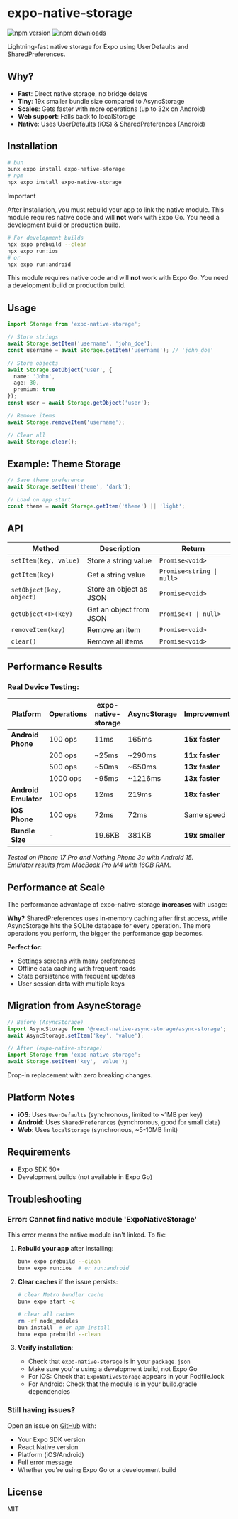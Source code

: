 # expo-native-storage

[![npm version](https://badge.fury.io/js/expo-native-storage.svg)](https://badge.fury.io/js/expo-native-storage)
[![npm downloads](https://img.shields.io/npm/dm/expo-native-storage.svg)](https://npmjs.org/package/expo-native-storage)

Lightning-fast native storage for Expo using UserDefaults and SharedPreferences.

## Why?

- **Fast**: Direct native storage, no bridge delays
- **Tiny**: 19x smaller bundle size compared to AsyncStorage
- **Scales**: Gets faster with more operations (up to 32x on Android)
- **Web support**: Falls back to localStorage  
- **Native**: Uses UserDefaults (iOS) & SharedPreferences (Android)

## Installation

```bash
# bun
bunx expo install expo-native-storage
# npm
npx expo install expo-native-storage
```

> [!IMPORTANT]
> After installation, you must rebuild your app to link the native module. This module requires native code and will **not** work with Expo Go. You need a development build or production build.

```bash
# For development builds
npx expo prebuild --clean
npx expo run:ios
# or
npx expo run:android
```

This module requires native code and will **not** work with Expo Go. You need a development build or production build.

## Usage

```typescript
import Storage from 'expo-native-storage';

// Store strings
await Storage.setItem('username', 'john_doe');
const username = await Storage.getItem('username'); // 'john_doe'

// Store objects
await Storage.setObject('user', { 
  name: 'John', 
  age: 30,
  premium: true 
});
const user = await Storage.getObject('user');

// Remove items
await Storage.removeItem('username');

// Clear all
await Storage.clear();
```

## Example: Theme Storage

```typescript
// Save theme preference
await Storage.setItem('theme', 'dark');

// Load on app start
const theme = await Storage.getItem('theme') || 'light';
```

## API

| Method | Description | Return |
|--------|-------------|---------|
| `setItem(key, value)` | Store a string value | `Promise<void>` |
| `getItem(key)` | Get a string value | `Promise<string \| null>` |
| `setObject(key, object)` | Store an object as JSON | `Promise<void>` |
| `getObject<T>(key)` | Get an object from JSON | `Promise<T \| null>` |
| `removeItem(key)` | Remove an item | `Promise<void>` |
| `clear()` | Remove all items | `Promise<void>` |

## Performance Results

### Real Device Testing:

| Platform | Operations | expo-native-storage | AsyncStorage | Improvement |
|----------|------------|-------------------|--------------|-------------|
| **Android Phone** | 100 ops | 11ms | 165ms | **15x faster** |
| | 200 ops | ~25ms | ~290ms | **11x faster** |
| | 500 ops | ~50ms | ~650ms | **13x faster** |
| | 1000 ops | ~95ms | ~1216ms | **13x faster** |
| **Android Emulator** | 100 ops | 12ms | 219ms | **18x faster** |
| **iOS Phone** | 100 ops | 72ms | 72ms | Same speed |
| **Bundle Size** | - | 19.6KB | 381KB | **19x smaller** |

*Tested on iPhone 17 Pro and Nothing Phone 3a with Android 15.*  
*Emulator results from MacBook Pro M4 with 16GB RAM.*

## Performance at Scale

The performance advantage of expo-native-storage **increases** with usage:

**Why?** SharedPreferences uses in-memory caching after first access, while AsyncStorage hits the SQLite database for every operation. The more operations you perform, the bigger the performance gap becomes.

**Perfect for:**
- Settings screens with many preferences
- Offline data caching with frequent reads
- State persistence with frequent updates
- User session data with multiple keys

## Migration from AsyncStorage

```typescript
// Before (AsyncStorage)
import AsyncStorage from '@react-native-async-storage/async-storage';
await AsyncStorage.setItem('key', 'value');

// After (expo-native-storage)
import Storage from 'expo-native-storage';
await Storage.setItem('key', 'value');
```

Drop-in replacement with zero breaking changes.

## Platform Notes

- **iOS**: Uses `UserDefaults` (synchronous, limited to ~1MB per key)
- **Android**: Uses `SharedPreferences` (synchronous, good for small data)
- **Web**: Uses `localStorage` (synchronous, ~5-10MB limit)

## Requirements

- Expo SDK 50+
- Development builds (not available in Expo Go)

## Troubleshooting

### Error: Cannot find native module 'ExpoNativeStorage'

This error means the native module isn't linked. To fix:

1. **Rebuild your app** after installing:
   ```bash
   bunx expo prebuild --clean
   bunx expo run:ios  # or run:android
   ```

2. **Clear caches** if the issue persists:
   ```bash
   # clear Metro bundler cache
   bunx expo start -c
   
   # clear all caches
   rm -rf node_modules
   bun install  # or npm install
   bunx expo prebuild --clean
   ```

3. **Verify installation**:
   - Check that `expo-native-storage` is in your `package.json`
   - Make sure you're using a development build, not Expo Go
   - For iOS: Check that `ExpoNativeStorage` appears in your Podfile.lock
   - For Android: Check that the module is in your build.gradle dependencies

### Still having issues?

Open an issue on [GitHub](https://github.com/thereallo1026/expo-native-storage/issues) with:
- Your Expo SDK version
- React Native version
- Platform (iOS/Android)
- Full error message
- Whether you're using Expo Go or a development build

## License

MIT
